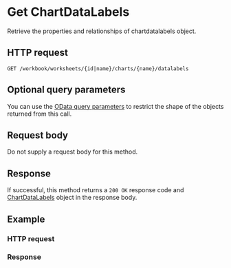 # Get ChartDataLabels

Retrieve the properties and relationships of chartdatalabels object.
## HTTP request
```http
GET /workbook/worksheets/{id|name}/charts/{name}/datalabels
```

## Optional query parameters
You can use the [OData query parameters](odata-optional-query-parameters.md) to restrict the shape of the objects returned from this call.
## Request body
Do not supply a request body for this method.
## Response
If successful, this method returns a `200 OK` response code and [ChartDataLabels](../resources/chartdatalabels.md) object in the response body.
## Example
### HTTP request
### Response
